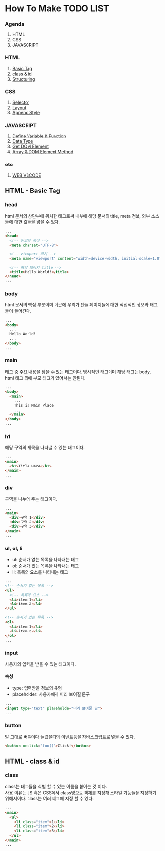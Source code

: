 # How To Make TODO LIST

### Agenda
1. HTML
2. CSS
3. JAVASCRIPT

### HTML
1. [Basic Tag](https://github.com/POBSIZ/TeachToDoList/edit/master/README.md#html---basic-tag)
2. [class & id]()
3. [Structuring]()

### CSS
1. [Selector]()
2. [Layout]()
3. [Append Style]()

### JAVASCRIPT
1. [Define Variable & Function]()
2. [Data Type]()
3. [Get DOM Element]()
4. [Array & DOM Element Method]()

### etc
1. [WEB VSCODE](https://vscode.dev/)
  
  
  
## HTML - Basic Tag

### head
html 문서의 상단부에 위치한 태그로써 내부에 해당 문서의 title, meta 정보, 외부 소스들에 대한 값들을 넣을 수 있다.
```html
...
<head>
  <!-- 인코딩 속성 -->
  <meta charset="UTF-8"> 

  <!-- viewport 크기 -->
  <meta name="viewport" content="width=device-width, initial-scale=1.0">

  <!-- 해당 페이지 title -->
  <title>Hello World!</title>
</head>
...
```

### body
html 문서의 핵심 부분이며 이곳에 우리가 만들 페이지들에 대한 직접적인 정보와 태그들이 들어간다.
```html
...
<body>
  ...
  Hello World!
  ...
</body>
...
```

### main
태그 중 주요 내용을 담을 수 있는 태그이다. 명시적인 태그이며 해당 태그는 body, html 태그 외에 부모 태그가 있어서는 안된다. 
```html
...
<body>
  <main>
    ...
    This is Main Place
    ...
  </main>
</body>
...
```

### h1
해당 구역의 제목을 나타낼 수 있는 태그이다.
```html
...
<main>
  <h1>Title Here</h1>
</main>
...
```

### div
구역을 나누어 주는 태그이다.
```html
...
<main>
  <div>구역 1</div>
  <div>구역 2</div>
  <div>구역 3</div>
</main>
...
```

### ul, ol, li
- ul: 순서가 없는 목록을 나타내는 태그
- ol: 순서가 있는 목록을 나타내는 태그
- li: 목록의 요소를 나타내는 태그

```html
...
<!-- 순서가 없는 목록 -->
<ul>
  <!-- 목록의 요소 -->
  <li>item 1</li>
  <li>item 2</li>
</ul>

<!-- 순서가 있는 목록 -->
<ol>
  <li>item 1</li>
  <li>item 2</li>
</ol>
...
```

### input
사용자의 입력을 받을 수 있는 태그이다. 
#### 속성 
- type: 입력받을 정보의 유형
- placeholder: 사용자에게 미리 보여질 문구

```html
...
<input type="text" placeholde="미리 보여줄 글">
...
```
### button
말 그대로 버튼이다 눌렀을떄의 이벤트등을 자바스크립트로 넣을 수 있다.

```html
<button onclick="foo()">Click!</button>
```

## HTML - class & id

### class
class는 태그들을 식별 할 수 있는 이름을 붙이는 것 이다.  
사용 이유는 JS 혹은 CSS에서 class명으로 객체를 지정해 스타일 기능들을 지정하기 위해서이다.
class는 여러 태그에 지정 할 수 있다.

```html
...
<main>
  <ul>
    <li class="item">1</li>
    <li class="item">2</li>
    <li class="item">3</li>
  </ul>
</main>
...
```
